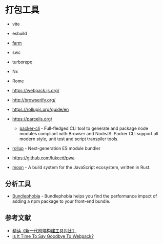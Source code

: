 # 打包工具

- vite
- esbuild
- [farm](https://github.com/farm-fe/farm)
- swc
- turborepo
- Nx
- Rome
- https://webpack.js.org/
- http://browserify.org/
- https://rollupjs.org/guide/en
- https://parceljs.org/

    - [packer-cli](https://github.com/yohangz/packer-cli) - Full-fledged CLI tool to generate and package node modules compliant with Browser and NodeJS. Packer CLI support all modern style, unit test and script transpiler tools.

- [rollup](https://github.com/rollup/rollup) - Next-generation ES module bundler
- https://github.com/lukeed/pwa
- [moon](https://github.com/moonrepo/moon) - A build system for the JavaScript ecosystem, written in Rust.

## 分析工具

- [Bundlephobia]( https://bundlephobia.com/ ) -  Bundlephobia helps you find the performance impact of adding a npm package to your front-end bundle. 

## 参考文献

- [精读《新一代前端构建工具对比》](https://segmentfault.com/a/1190000040010523?_ea=131700627)
- [Is It Time To Say Goodbye To Webpack?](https://javascript.plainenglish.io/time-to-say-goodbye-to-webpack-5bf06ff48823)
